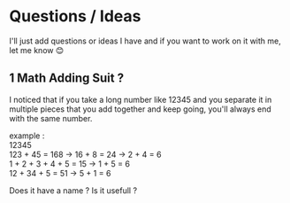 # Questions / Ideas
I'll just add questions or ideas I have and if you want to work on it with me, let me know 😊

## 1 Math Adding Suit ?
I noticed that if you take a long number like 12345 and you separate it in multiple pieces that you add together and keep going, you'll always end with the same number.

example :
<br>
12345
<br>
123 + 45 = 168 -> 16 + 8 = 24 -> 2 + 4 = 6
<br>
1 + 2 + 3 + 4 + 5 = 15 -> 1 + 5 = 6
<br>
12 + 34 + 5 = 51 -> 5 + 1 = 6

Does it have a name ?
Is it usefull ?
